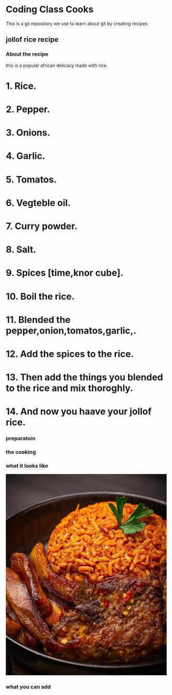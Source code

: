 # Coding Class Cooks

This is a git repository we use to learn about git by creating recipes

## jollof rice recipe

### About the recipe

this is a popular african delicacy made with rice.

#  1. Rice.
#  2. Pepper.
#  3. Onions.
#  4. Garlic.
#  5. Tomatos.
#  6. Vegteble oil.
#  7. Curry powder.
#  8. Salt.
#  9. Spices [time,knor cube].
#  10. Boil the rice.
#  11. Blended the pepper,onion,tomatos,garlic,.
#  12. Add the spices to the rice.
#  13. Then add the things you blended to the rice and mix thoroghly.
#  14. And now you haave your jollof rice.

 ### preparatoin

 ### the cooking

 ### what it looks like
![pic of jollof](image.png)
 ### what you can add 